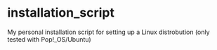# installation_script
My personal installation script for setting up a Linux distrobution (only tested with Pop!_OS/Ubuntu)
